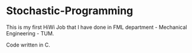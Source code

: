 Stochastic-Programming
======================

This is my first HiWi Job that I have done in FML department - Mechanical Engineering - TUM.

Code written in C.
